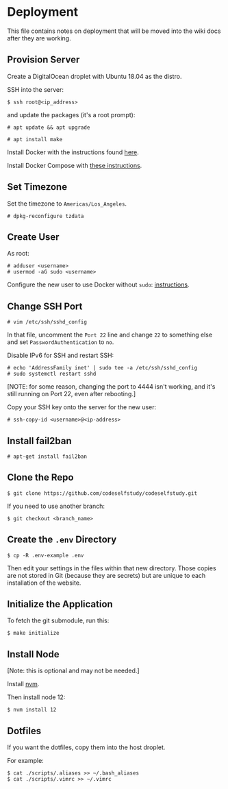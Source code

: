 # Deployment

This file contains notes on deployment that will be moved into the wiki docs after they are working.

## Provision Server

Create a DigitalOcean droplet with Ubuntu 18.04 as the distro.

SSH into the server:

```text
$ ssh root@<ip_address>
```

and update the packages (it's a root prompt):

```text
# apt update && apt upgrade
```


```text
# apt install make
```

Install Docker with the instructions found [here](https://docs.docker.com/install/linux/docker-ce/ubuntu/#install-docker-engine---community-1).

Install Docker Compose with [these instructions](https://docs.docker.com/compose/install/).

## Set Timezone

Set the timezone to `Americas/Los_Angeles`.

```text
# dpkg-reconfigure tzdata
```

## Create User

As root:

```text
# adduser <username>
# usermod -aG sudo <username>
```

Configure the new user to use Docker without `sudo`: [instructions](https://docs.docker.com/install/linux/linux-postinstall/#manage-docker-as-a-non-root-user).

## Change SSH Port

```text
# vim /etc/ssh/sshd_config
```

In that file, uncomment the `Port 22` line and change `22` to something else and set `PasswordAuthentication` to `no`.

Disable IPv6 for SSH and restart SSH:

```text
# echo 'AddressFamily inet' | sudo tee -a /etc/ssh/sshd_config
# sudo systemctl restart sshd
```

[NOTE: for some reason, changing the port to 4444 isn't working, and it's still running on Port 22, even after rebooting.]

Copy your SSH key onto the server for the new user:

```text
# ssh-copy-id <username>@<ip-address>
```

## Install fail2ban

```text
# apt-get install fail2ban
```

## Clone the Repo

```text
$ git clone https://github.com/codeselfstudy/codeselfstudy.git
```

If you need to use another branch:

```text
$ git checkout <branch_name>
```

## Create the `.env` Directory

```text
$ cp -R .env-example .env
```

Then edit your settings in the files within that new directory. Those copies are not stored in Git (because they are secrets) but are unique to each installation of the website.

## Initialize the Application

To fetch the git submodule, run this:

```text
$ make initialize
```

## Install Node

[Note: this is optional and may not be needed.]

Install [nvm](https://github.com/nvm-sh/nvm#installing-and-updating).

Then install node 12:

```text
$ nvm install 12
```

## Dotfiles

If you want the dotfiles, copy them into the host droplet.

For example:

```text
$ cat ./scripts/.aliases >> ~/.bash_aliases
$ cat ./scripts/.vimrc >> ~/.vimrc
```

